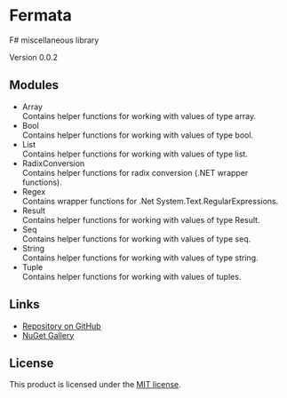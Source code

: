 # Fermata

F# miscellaneous library

Version 0.0.2


## Modules

- Array  
    Contains helper functions for working with values of type array.
- Bool  
    Contains helper functions for working with values of type bool.
- List  
    Contains helper functions for working with values of type list.
- RadixConversion  
    Contains helper functions for radix conversion (.NET wrapper functions).
- Regex  
    Contains wrapper functions for .Net System.Text.RegularExpressions.
- Result  
    Contains helper functions for working with values of type Result.
- Seq  
    Contains helper functions for working with values of type seq.
- String  
    Contains helper functions for working with values of type string.
- Tuple  
    Contains helper functions for working with values of tuples.


## Links

- [Repository on GitHub](https://github.com/taidalog/Fermata)
- [NuGet Gallery](https://www.nuget.org/packages/Fermata)


## License

This product is licensed under the [MIT license](https://github.com/taidalog/Fermata/blob/main/LICENSE).
